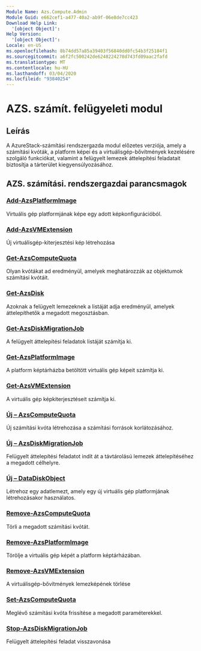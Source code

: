 ```yaml
---
Module Name: Azs.Compute.Admin
Module Guid: e662cef1-a477-40a2-ab9f-06e8de7cc423
Download Help Link:
  '[object Object]': 
Help Version:
  '[object Object]': 
Locale: en-US
ms.openlocfilehash: 8b74dd57a85a39403f56840dd0fc54b3f25184f1
ms.sourcegitcommit: a6f2fc500242de6248224278d743fd09aac2fafd
ms.translationtype: MT
ms.contentlocale: hu-HU
ms.lasthandoff: 03/04/2020
ms.locfileid: "93840254"
---
```

# AZS. számít. felügyeleti modul
## Leírás
A AzureStack-számítási rendszergazda modul előzetes verziója, amely a számítási kvóták, a platform képei és a virtuálisgép-bővítmények kezelésére szolgáló funkciókat, valamint a felügyelt lemezek áttelepítési feladatait biztosítja a tárterület kiegyensúlyozásához.

## AZS. számítási. rendszergazdai parancsmagok
### [Add-AzsPlatformImage](Add-AzsPlatformImage.md)
Virtuális gép platformjának képe egy adott képkonfigurációból.

### [Add-AzsVMExtension](Add-AzsVMExtension.md)
Új virtuálisgép-kiterjesztési kép létrehozása

### [Get-AzsComputeQuota](Get-AzsComputeQuota.md)
Olyan kvótákat ad eredményül, amelyek meghatározzák az objektumok számítási kvótáit.

### [Get-AzsDisk](Get-AzsDisk.md)
Azoknak a felügyelt lemezeknek a listáját adja eredményül, amelyek áttelepíthetők a megadott megosztásban.

### [Get-AzsDiskMigrationJob](Get-AzsDiskMigrationJob.md)
A felügyelt áttelepítési feladatok listáját számítja ki.

### [Get-AzsPlatformImage](Get-AzsPlatformImage.md)
A platform képtárházba betöltött virtuális gép képeit számítja ki.

### [Get-AzsVMExtension](Get-AzsVMExtension.md)
A virtuális gép képkiterjesztéseit számítja ki.

### [Új – AzsComputeQuota](New-AzsComputeQuota.md)
Új számítási kvóta létrehozása a számítási források korlátozásához.

### [Új – AzsDiskMigrationJob](New-AzsDiskMigrationJob.md)
Felügyelt áttelepítési feladatot indít át a távtárolású lemezek áttelepítéséhez a megadott célhelyre.

### [Új – DataDiskObject](New-DataDiskObject.md)
Létrehoz egy adatlemezt, amely egy új virtuális gép platformjának létrehozásakor használatos.

### [Remove-AzsComputeQuota](Remove-AzsComputeQuota.md)
Törli a megadott számítási kvótát.

### [Remove-AzsPlatformImage](Remove-AzsPlatformImage.md)
Törölje a virtuális gép képét a platform képtárházában.

### [Remove-AzsVMExtension](Remove-AzsVMExtension.md)
A virtuálisgép-bővítmények lemezképének törlése

### [Set-AzsComputeQuota](Set-AzsComputeQuota.md)
Meglévő számítási kvóta frissítése a megadott paraméterekkel.

### [Stop-AzsDiskMigrationJob](Stop-AzsDiskMigrationJob.md)
Felügyelt áttelepítési feladat visszavonása

